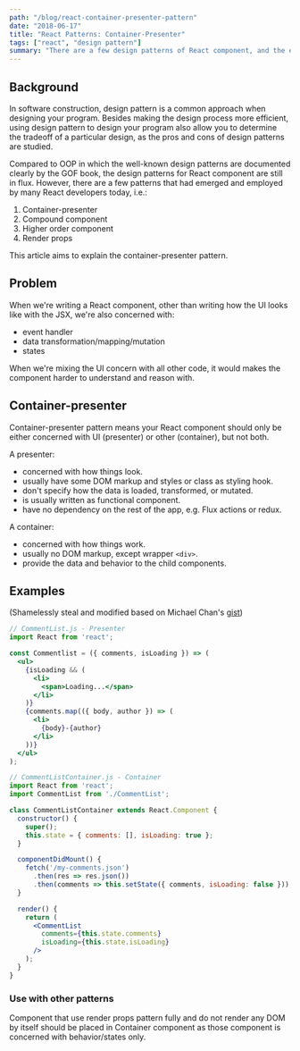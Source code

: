 ```yaml
---
path: "/blog/react-container-presenter-pattern"
date: "2018-06-17"
title: "React Patterns: Container-Presenter"
tags: ["react", "design pattern"]
summary: "There are a few design patterns of React component, and the easiest one is the Component-Presenter pattern, which is actually to separate mapping/states/transformation from the rendered content"
---
```


## Background

In software construction, design pattern is a common approach when designing your program. Besides making the design process more efficient, using design pattern to design your program also allow you to determine the tradeoff of a particular design, as the pros and cons of design patterns are studied.

Compared to OOP in which the well-known design patterns are documented clearly by the GOF book, the design patterns for React component are still in flux. However, there are a few patterns that had emerged and employed by many React developers today, i.e.:

1.  Container-presenter
2.  Compound component
3.  Higher order component
4.  Render props

This article aims to explain the container-presenter pattern.

## Problem

When we're writing a React component, other than writing how the UI looks like with the JSX, we're also concerned with:

* event handler
* data transformation/mapping/mutation
* states

When we're mixing the UI concern with all other code, it would makes the component harder to understand and reason with.

## Container-presenter

Container-presenter pattern means your React component should only be either concerned with UI (presenter) or other (container), but not both.

A presenter:

* concerned with how things look.
* usually have some DOM markup and styles or class as styling hook.
* don't specify how the data is loaded, transformed, or mutated.
* is usually written as functional component.
* have no dependency on the rest of the app, e.g. Flux actions or redux.

A container:

* concerned with how things work.
* usually no DOM markup, except wrapper `<div>`.
* provide the data and behavior to the child components.

## Examples

(Shamelessly steal and modified based on Michael Chan's [gist][gist])

```jsx
// CommentList.js - Presenter
import React from 'react';

const Commentlist = ({ comments, isLoading }) => (
  <ul>
    {isLoading && (
      <li>
        <span>Loading...</span>
      </li>
    )}
    {comments.map(({ body, author }) => (
      <li>
        {body}-{author}
      </li>
    ))}
  </ul>
);
```

```jsx
// CommentListContainer.js - Container
import React from 'react';
import CommentList from './CommentList';

class CommentListContainer extends React.Component {
  constructor() {
    super();
    this.state = { comments: [], isLoading: true };
  }

  componentDidMount() {
    fetch('/my-comments.json')
      .then(res => res.json())
      .then(comments => this.setState({ comments, isLoading: false }));
  }

  render() {
    return (
      <CommentList
        comments={this.state.comments}
        isLoading={this.state.isLoading}
      />
    );
  }
}
```

### Use with other patterns

Component that use render props pattern fully and do not render any DOM by itself should be placed in Container component as those component is concerned with behavior/states only.

[gist]: https://gist.github.com/chantastic/fc9e3853464dffdb1e3c
